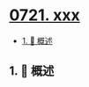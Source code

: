 # [0721. xxx](https://github.com/Tdahuyou/TNotes.leetcode/tree/main/notes/0721.%20xxx)

<!-- region:toc -->

- [1. 📝 概述](#1--概述)

<!-- endregion:toc -->

## 1. 📝 概述
